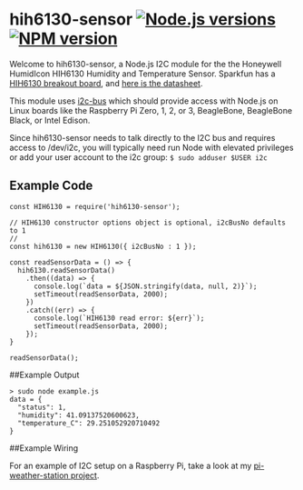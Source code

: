 # hih6130-sensor [![Node.js versions](https://img.shields.io/badge/Node.js-4.x%20through%207.x-brightgreen.svg)](https://nodejs.org) [![NPM version](https://img.shields.io/npm/v/hih6130-sensor.svg)](https://www.npmjs.com/package/hih6130-sensor)

Welcome to hih6130-sensor, a Node.js I2C module for the the Honeywell HumidIcon HIH6130 Humidity and Temperature Sensor. Sparkfun has a [HIH6130 breakout board](https://www.sparkfun.com/products/11295), and [here is the datasheet](http://cdn.sparkfun.com/datasheets/Prototyping/1443945.pdf).

This module uses [i2c-bus](https://github.com/fivdi/i2c-bus) which should provide access with Node.js on Linux boards like the Raspberry Pi Zero, 1, 2, or 3, BeagleBone, BeagleBone Black, or Intel Edison.

Since hih6130-sensor needs to talk directly to the I2C bus and requires access to /dev/i2c, you will typically need run Node with elevated privileges or add your user account to the i2c group: ```$ sudo adduser $USER i2c```

## Example Code

```
const HIH6130 = require('hih6130-sensor');

// HIH6130 constructor options object is optional, i2cBusNo defaults to 1
//
const hih6130 = new HIH6130({ i2cBusNo : 1 });

const readSensorData = () => {
  hih6130.readSensorData()
    .then((data) => {
      console.log(`data = ${JSON.stringify(data, null, 2)}`);
      setTimeout(readSensorData, 2000);
    })
    .catch((err) => {
      console.log(`HIH6130 read error: ${err}`);
      setTimeout(readSensorData, 2000);
    });
}

readSensorData();
```

##Example Output

```
> sudo node example.js          
data = {
  "status": 1,
  "humidity": 41.09137520600623,
  "temperature_C": 29.251052920710492
}
```
##Example Wiring

For an example of I2C setup on a Raspberry Pi, take a look at my [pi-weather-station project](https://github.com/skylarstein/pi-weather-station).
